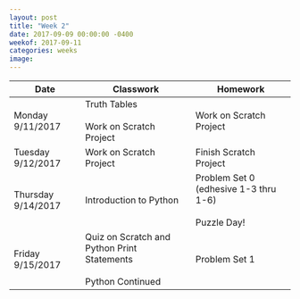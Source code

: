 ```yaml
---
layout: post
title: "Week 2"
date: 2017-09-09 00:00:00 -0400
weekof: 2017-09-11
categories: weeks
image:
---
```


|Date                        |Classwork|Homework|
|----------------------------|---------|--------|
|Monday 9/11/2017            | Truth Tables <br><br> Work on Scratch Project | Work on Scratch Project |
|Tuesday 9/12/2017           | Work on Scratch Project | Finish Scratch Project |
|Thursday 9/14/2017          | Introduction to Python | Problem Set 0 (edhesive 1-3 thru 1-6) <br><br> Puzzle Day!|
|Friday 9/15/2017            | Quiz on Scratch and Python Print Statements <br><br> Python Continued | Problem Set 1 |
